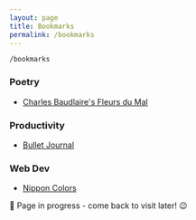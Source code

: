 ```yaml
---
layout: page
title: Bookmarks
permalink: /bookmarks
---
```


`/bookmarks`

### Poetry

- [Charles Baudlaire's Fleurs du Mal](https://fleursdumal.org/)

### Productivity

- [Bullet Journal](https://bulletjournal.com/)

### Web Dev

- [Nippon Colors](https://nipponcolors.com/)

🚧 Page in progress - come back to visit later! 😉

<style>
  .wrapper {
    max-width: 58em;
  }
</style>
